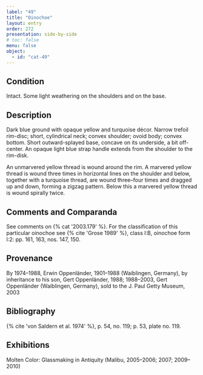 ```yaml
---
label: "49"
title: "Oinochoe"
layout: entry
order: 272
presentation: side-by-side
# toc: false
menu: false
object:
  - id: "cat-49"
---
```


## Condition

Intact. Some light weathering on the shoulders and on the base.

## Description

Dark blue ground with opaque yellow and turquoise décor. Narrow trefoil rim-disc; short, cylindrical neck; convex shoulder; ovoid body; convex bottom. Short outward-splayed base, concave on its underside, a bit off-center. An opaque light blue strap handle extends from the shoulder to the rim-disk.

An unmarvered yellow thread is wound around the rim. A marvered yellow thread is wound three times in horizontal lines on the shoulder and below, together with a turquoise thread, are wound three–four times and dragged up and down, forming a zigzag pattern. Below this a marvered yellow thread is wound spirally twice.

## Comments and Comparanda

See comments on {% cat '2003.179' %}. For the classification of this particular oinochoe see {% cite 'Grose 1989' %}, class I:B, oinochoe form I:2: pp. 161, 163, nos. 147, 150.

## Provenance

By 1974–1988, Erwin Oppenländer, 1901–1988 (Waiblingen, Germany), by inheritance to his son, Gert Oppenländer, 1988; 1988–2003, Gert Oppenländer (Waiblingen, Germany), sold to the J. Paul Getty Museum, 2003

## Bibliography

{% cite 'von Saldern et al. 1974' %}, p. 54, no. 119; p. 53, plate no. 119.

## Exhibitions

Molten Color: Glassmaking in Antiquity (Malibu, 2005–2006; 2007; 2009–2010)